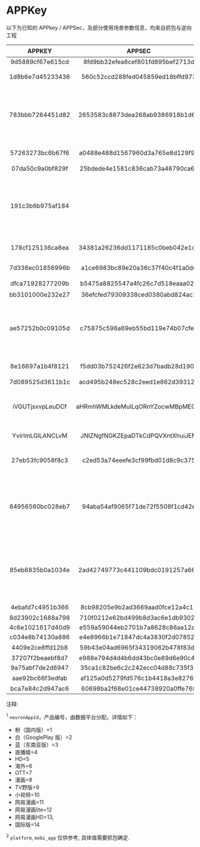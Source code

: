 # APPKey

以下为已知的 APPkey / APPSec，及部分使用场景参数信息，均来自抓包与逆向工程

|      APPKEY      |              APPSEC              | platform<sup>2</sup> |      APP类型       | neuronAppId<sup>1</sup> | mobi_app<sup>2</sup> |                    备注                    |
| :--------------: | :------------------------------: | :------------------: | :----------------: | :---------------------: | :------------------: | :----------------------------------------: |
| 9d5889cf67e615cd | 8fd9bb32efea8cef801fd895bef2713d |      `android`       | Ai4cCreatorAndroid |                         |                      |                                            |
| 1d8b6e7d45233436 | 560c52ccd288fed045859ed18bffd973 |      `android`       |        粉版        |           `1`           |      `android`       |                获取资源通用                |
| 783bbb7264451d82 | 2653583c8873dea268ab9386918b1d65 |      `android`       |        粉版        |           `1`           |      `android`       |    仅获取用户信息时使用(7.X及更新版本)     |
| 57263273bc6b67f6 | a0488e488d1567960d3a765e8d129f90 |      `android`       |        粉版        |           `1`           |      `android`       |                可能来自旧版                |
| 07da50c9a0bf829f | 25bdede4e1581c836cab73a48790ca6e |      `android`       |       概念版       |           `3`           |     `android_b`      |                                            |
| 191c3b6b975af184 |                                  |      `android`       |       概念版       |           `3`           |     `android_b`      | 新出现, 仅获取用户信息时使用. 暂未知appsec |
| 178cf125136ca8ea | 34381a26236dd1171185c0beb042e1c6 |      `android`       |       概念版       |           `3`           |     `android_b`      |                可能来自旧版                |
| 7d336ec01856996b | a1ce6983bc89e20a36c37f40c4f1a0dd |      `android`       |       概念版       |           `3`           |     `android_b`      |                可能来自旧版                |
| dfca71928277209b | b5475a8825547a4fc26c7d518eaaa02e |      `android`       |       HD 版        |           `5`           |     `android_hd`     |                                            |
| bb3101000e232e27 | 36efcfed79309338ced0380abd824ac1 |      `android`       |        白版        |          `14`           |     `android_i`      |                                            |
| ae57252b0c09105d | c75875c596a69eb55bd119e74b07cfe3 |      `android`       |        白版        |          `14`           |     `android_i`      |    仅获取用户信息时使用(7.X及更新版本)     |
| 8e16697a1b4f8121 | f5dd03b752426f2e623d7badb28d190a |      `android`       |        白版        |          `14`           |     `android_i`      |                可能来自旧版                |
| 7d089525d3611b1c | acd495b248ec528c2eed1e862d393126 |      `android`       |        蓝版        |          `30`           |      `bstar_a`       |                                            |
| iVGUTjsxvpLeuDCf | aHRmhWMLkdeMuILqORnYZocwMBpMEOdt |      `android`       |         -          |            -            |          -           |        视频取流专用, 仅5.X旧版使用         |
| YvirImLGlLANCLvM | JNlZNgfNGKZEpaDTkCdPQVXntXhuiJEM |        `ios`         |         -          |            -            |          -           |                视频取流专用                |
| 27eb53fc9058f8c3 | c2ed53a74eeefe3cf99fbd01d8c9c375 |     `web`/`ios`?     |         -          |            -            |          -           |               第三方授权使用               |
| 84956560bc028eb7 | 94aba54af9065f71de72f5508f1cd42e |          ?           |       UWP 版       |            -            |          -           |    部分API不接受此appkey, 返回-663错误     |
| 85eb6835b0a1034e | 2ad42749773c441109bdc0191257a664 |          ?           |      UWP 版?       |            -            |          -           |    部分API不接受此appkey, 返回-663错误     |
| 4ebafd7c4951b366 | 8cb98205e9b2ad3669aad0fce12a4c13 |        `ios`         |   iPhone 客户端?   |        `iphone`         |          ?           |                                            |
| 8d23902c1688a798 | 710f0212e62bd499b8d3ac6e1db9302a |      `android`       | AndroidBiliThings  |            ?            |          ?           |                                            |
| 4c6e1021617d40d9 | e559a59044eb2701b7a8628c86aa12ae |      `android`       | AndroidMallTicket  |            ?            |          ?           |                                            |
| c034e8b74130a886 | e4e8966b1e71847dc4a3830f2d078523 |      `android`       |   AndroidOttSdk    |           `7`           |          ?           |                                            |
| 4409e2ce8ffd12b8 | 59b43e04ad6965f34319062b478f83dd |      `android`       | 云视听小电视(TV版) |          `9`?           |  `android_tv_yst`?   |                                            |
| 37207f2beaebf8d7 | e988e794d4d4b6dd43bc0e89d6e90c43 |      `android`       |      BiliLink      |            ?            |          ?           |                                            |
| 9a75abf7de2d8947 | 35ca1c82be6c2c242ecc04d88c735f31 |      `android`       |      BiliScan      |            ?            |          ?           |                                            |
| aae92bc66f3edfab | af125a0d5279fd576c1b4418a3e8276d |          ?           |    PC 投稿工具     |            -            |          ?           |                                            |
| bca7e84c2d947ac6 | 60698ba2f68e01ce44738920a0ffe768 |          ?           |       login        |            -            |          ?           |                                            |

注释:

<sup>1</sup> `neuronAppId`，产品编号，由数据平台分配，详情如下：

- 粉（国内版）=1
- 白（GooglePlay 版）=2
- 蓝（东南亚版）=3
- 直播姬=4
- HD=5
- 海外=6
- OTT=7
- 漫画=8
- TV野版=9
- 小视频=10
- 网易漫画=11
- 网易漫画lite=12
- 网易漫画HD=13,
- 国际版=14

<sup>2</sup> `platform`, `mobi_app` 仅供参考, 具体值需要抓包确定.
